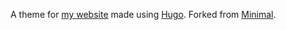 
A theme for [my website](http://schuttejoe.com) made using [Hugo](https://gohugo.io/). Forked from [Minimal](https://github.com/calintat/minimal/).